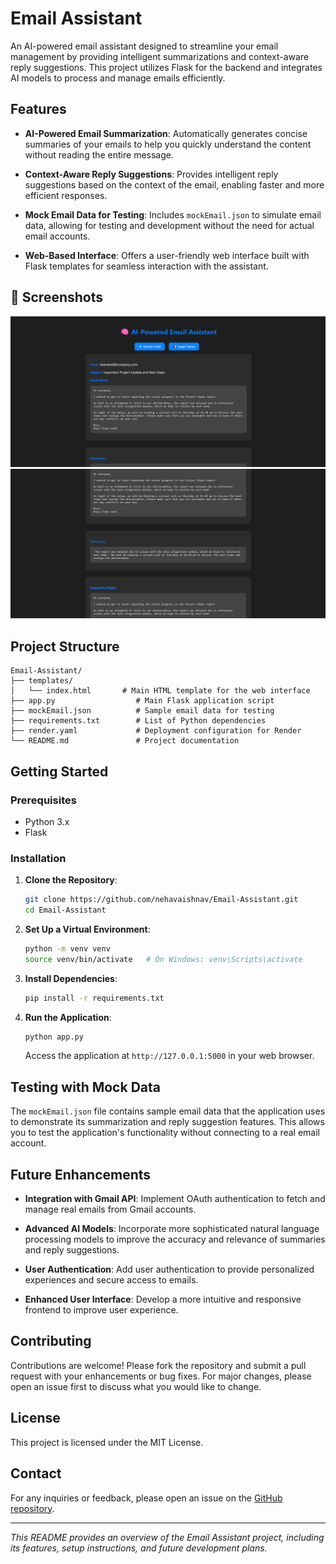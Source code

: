# Email Assistant

An AI-powered email assistant designed to streamline your email management by providing intelligent summarizations and context-aware reply suggestions. This project utilizes Flask for the backend and integrates AI models to process and manage emails efficiently.

## Features

- **AI-Powered Email Summarization**: Automatically generates concise summaries of your emails to help you quickly understand the content without reading the entire message.

- **Context-Aware Reply Suggestions**: Provides intelligent reply suggestions based on the context of the email, enabling faster and more efficient responses.

- **Mock Email Data for Testing**: Includes `mockEmail.json` to simulate email data, allowing for testing and development without the need for actual email accounts.

- **Web-Based Interface**: Offers a user-friendly web interface built with Flask templates for seamless interaction with the assistant.


## 📸 Screenshots
![App UI](https://github.com/nehavaishnav/Email-Assistant/blob/main/assets/1.png)  
![App UI](https://github.com/nehavaishnav/Email-Assistant/blob/main/assets/2.png)  

## Project Structure

```
Email-Assistant/
├── templates/
│   └── index.html       # Main HTML template for the web interface
├── app.py                  # Main Flask application script
├── mockEmail.json          # Sample email data for testing
├── requirements.txt        # List of Python dependencies
├── render.yaml             # Deployment configuration for Render
└── README.md               # Project documentation
```

## Getting Started

### Prerequisites

- Python 3.x
- Flask

### Installation

1. **Clone the Repository**:

   ```bash
   git clone https://github.com/nehavaishnav/Email-Assistant.git
   cd Email-Assistant
   ```

2. **Set Up a Virtual Environment**:

   ```bash
   python -m venv venv
   source venv/bin/activate   # On Windows: venv\Scripts\activate
   ```

3. **Install Dependencies**:

   ```bash
   pip install -r requirements.txt
   ```

4. **Run the Application**:

   ```bash
   python app.py
   ```

   Access the application at `http://127.0.0.1:5000` in your web browser.

## Testing with Mock Data

The `mockEmail.json` file contains sample email data that the application uses to demonstrate its summarization and reply suggestion features. This allows you to test the application's functionality without connecting to a real email account.

## Future Enhancements

- **Integration with Gmail API**: Implement OAuth authentication to fetch and manage real emails from Gmail accounts.

- **Advanced AI Models**: Incorporate more sophisticated natural language processing models to improve the accuracy and relevance of summaries and reply suggestions.

- **User Authentication**: Add user authentication to provide personalized experiences and secure access to emails.

- **Enhanced User Interface**: Develop a more intuitive and responsive frontend to improve user experience.

## Contributing

Contributions are welcome! Please fork the repository and submit a pull request with your enhancements or bug fixes. For major changes, please open an issue first to discuss what you would like to change.

## License

This project is licensed under the MIT License.

## Contact

For any inquiries or feedback, please open an issue on the [GitHub repository](https://github.com/nehavaishnav/Email-Assistant/issues).

---

*This README provides an overview of the Email Assistant project, including its features, setup instructions, and future development plans.* 
